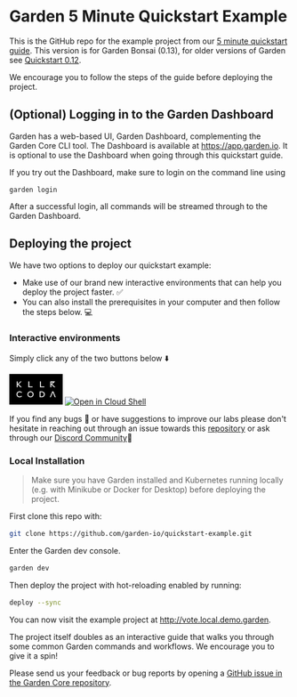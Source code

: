 # Garden 5 Minute Quickstart Example

This is the GitHub repo for the example project from our [5 minute quickstart guide](https://docs.garden.io/basics/5-min-quickstart). This version is for Garden Bonsai (0.13), for older versions of Garden see [Quickstart 0.12](https://github.com/garden-io/quickstart-example/tree/0.12).

We encourage you to follow the steps of the guide before deploying the project.

## (Optional) Logging in to the Garden Dashboard

Garden has a web-based UI, Garden Dashboard, complementing the Garden Core CLI tool. The Dashboard is available at https://app.garden.io. It is optional to use the Dashboard when going through this quickstart guide.

If you try out the Dashboard, make sure to login on the command line using

```
garden login
```

After a successful login, all commands will be streamed through to the Garden Dashboard.

## Deploying the project

We have two options to deploy our quickstart example:

- Make use of our brand new interactive environments that can help you deploy the project faster. ✅
- You can also install the prerequisites in your computer and then follow the steps below. 💻

### Interactive environments

Simply click any of the two buttons below ⬇️

<a href="https://go.garden.io/killercoda"><img src="https://raw.githubusercontent.com/garden-io/garden-interactive-environments/main/resources/img/killercoda-logo.png" alt="Killercoda logo in black and white." height="55px"/></a> [![Open in Cloud Shell](https://gstatic.com/cloudssh/images/open-btn.svg)](https://go.garden.io/cloudshell)

If you find any bugs 🐛 or have suggestions to improve our labs please don't hesitate in reaching out through an issue towards this [repository](https://github.com/garden-io/garden-interactive-environments/blob/main/resources/img/killercoda-logo.png) or ask through our [Discord Community](https://go.garden.io/discord)🌸

### Local Installation

> Make sure you have Garden installed and Kubernetes running locally (e.g. with Minikube or Docker for Desktop) before deploying the project.

First clone this repo with:

```bash
git clone https://github.com/garden-io/quickstart-example.git
```

Enter the Garden dev console.

```bash
garden dev
```

Then deploy the project with hot-reloading enabled by running:

```bash
deploy --sync
```

You can now visit the example project at http://vote.local.demo.garden.

The project itself doubles as an interactive guide that walks you through some common Garden commands and workflows. We encourage you to give it a spin!

Please send us your feedback or bug reports by opening a [GitHub issue in the Garden Core repository](https://github.com/garden-io/garden/issues).
